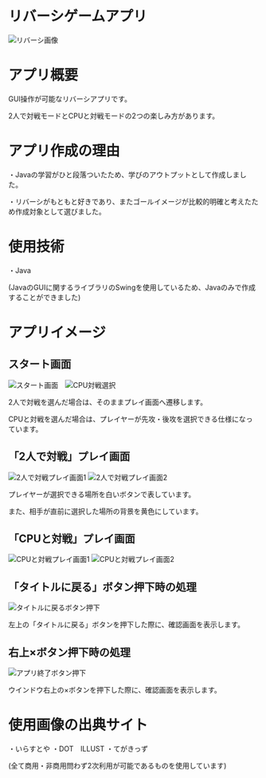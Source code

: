 # リバーシゲームアプリ
![リバーシ画像](images/othello_game.png)

# アプリ概要
GUI操作が可能なリバーシアプリです。

2人で対戦モードとCPUと対戦モードの2つの楽しみ方があります。

# アプリ作成の理由
・Javaの学習がひと段落ついたため、学びのアウトプットとして作成しました。

・リバーシがもともと好きであり、またゴールイメージが比較的明確と考えたため作成対象として選びました。

# 使用技術
・Java

(JavaのGUIに関するライブラリのSwingを使用しているため、Javaのみで作成することができました)

# アプリイメージ
## スタート画面
![スタート画面](images/スタート画面new.png)　![CPU対戦選択](images/CPU対戦選択.png)

2人で対戦を選んだ場合は、そのままプレイ画面へ遷移します。

CPUと対戦を選んだ場合は、プレイヤーが先攻・後攻を選択できる仕様になっています。

## 「2人で対戦」プレイ画面
![2人で対戦プレイ画面1](images/2人で対戦プレイ画面1.png) ![2人で対戦プレイ画面2](images/2人で対戦プレイ画面2.png)

プレイヤーが選択できる場所を白いボタンで表しています。

また、相手が直前に選択した場所の背景を黄色にしています。

## 「CPUと対戦」プレイ画面
![CPUと対戦プレイ画面1](images/CPUと対戦プレイ画面1.png) ![CPUと対戦プレイ画面2](images/CPUと対戦プレイ画面2.png)

## 「タイトルに戻る」ボタン押下時の処理
![タイトルに戻るボタン押下](images/タイトルに戻るボタン押下.png)

左上の「タイトルに戻る」ボタンを押下した際に、確認画面を表示します。

## 右上×ボタン押下時の処理
![アプリ終了ボタン押下](images/アプリ終了ボタン押下.png)

ウインドウ右上の×ボタンを押下した際に、確認画面を表示します。




# 使用画像の出典サイト
・いらすとや
・DOT　ILLUST
・てがきっず

(全て商用・非商用問わず2次利用が可能であるものを使用しています)
